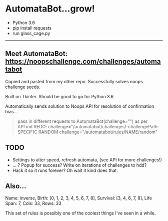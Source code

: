 # AutomataBot...grow!
* Python 3.6
* pip install requests
* run glass_cage.py
---
Meet AutomataBot:
https://noopschallenge.com/challenges/automatabot
---
Copied and pasted from my other repo. Successfully solves noops challenge seeds.

Built on Tkinter. Should be good to go for Python 3.6

Automatically sends solution to Noops API for resolution of confirmation bias...

> pass in different requests to AutomataBot(challenge="") as per API.md
> REDO: challenge="/automatabot/challenges/-challengePath-
> SPECIFIC RANDOM challenge="/automatabot/rules/NAME/random"


## TODO
* Settings to alter speed, refresh automata, (see API for more challenges!)
* ... ? Popup for success? Write on iterations of challenges to hdd?
* Hack it so it runs forever? Oh wait it kind does that.


## Also...
Name: inverse, Birth: [0, 1, 2, 3, 4, 5, 6, 7, 8], Survival: [3, 4, 6, 7, 8], Life Span: 7, Cols: 33, Rows: 33

This set of rules is possibly one of the coolest things I've seen in a while. 
